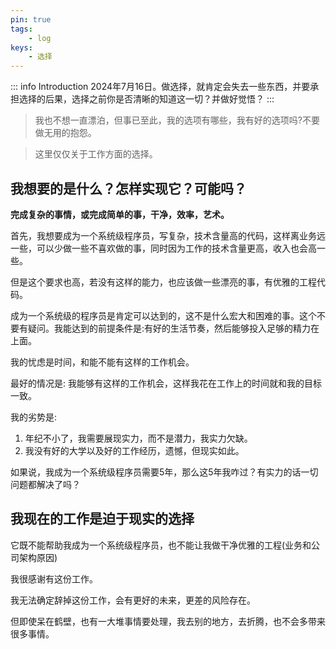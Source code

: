 ```yaml
---
pin: true
tags:
    - log
keys:
    - 选择
---
```


::: info Introduction
2024年7月16日。做选择，就肯定会失去一些东西，并要承担选择的后果，选择之前你是否清晰的知道这一切？并做好觉悟？
:::

> 我也不想一直漂泊，但事已至此，我的选项有哪些，我有好的选项吗?不要做无用的抱怨。

> 这里仅仅关于工作方面的选择。


## 我想要的是什么？怎样实现它？可能吗？

**完成复杂的事情，或完成简单的事，干净，效率，艺术。**

首先，我想要成为一个系统级程序员，写复杂，技术含量高的代码，这样离业务远一些，可以少做一些不喜欢做的事，同时因为工作的技术含量更高，收入也会高一些。

但是这个要求也高，若没有这样的能力，也应该做一些漂亮的事，有优雅的工程代码。

成为一个系统级的程序员是肯定可以达到的，这不是什么宏大和困难的事。这个不要有疑问。我能达到的前提条件是:有好的生活节奏，然后能够投入足够的精力在上面。

我的忧虑是时间，和能不能有这样的工作机会。

最好的情况是: 我能够有这样的工作机会，这样我花在工作上的时间就和我的目标一致。

我的劣势是:

1. 年纪不小了，我需要展现实力，而不是潜力，我实力欠缺。
2. 我没有好的大学以及好的工作经历，遗憾，但现实如此。


如果说，我成为一个系统级程序员需要5年，那么这5年我咋过？有实力的话一切问题都解决了吗？

## 我现在的工作是迫于现实的选择

它既不能帮助我成为一个系统级程序员，也不能让我做干净优雅的工程(业务和公司架构原因)

我很感谢有这份工作。

我无法确定辞掉这份工作，会有更好的未来，更差的风险存在。

但即使呆在鹤壁，也有一大堆事情要处理，我去别的地方，去折腾，也不会多带来很多事情。




